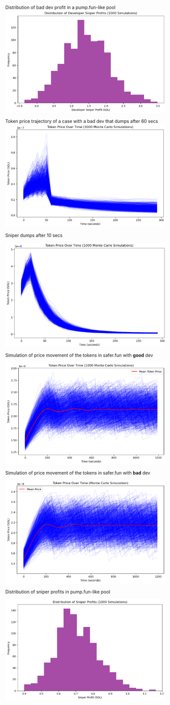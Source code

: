 

Distribution of bad dev profit in a pump.fun-like pool
![image](../imgs/Pumpfun_pool_dev_profits.png)


Token price trajectory of a case with a bad dev that dumps after 60 secs
![](../imgs/rugpull_Montecarlo.png)


Sniper dumps after 10 secs

![](../imgs/snipingproj.png)

Simulation of price movement of the tokens in safer.fun with **good** dev

![](../imgs/token_legitdev1.png)

Simulation of price movement of the tokens in safer.fun with **bad** dev

![](../imgs/token_price_safer.png)

Distribution of sniper profits in pump.fun-like pool

![](../imgs/dist_of_profits.png)
